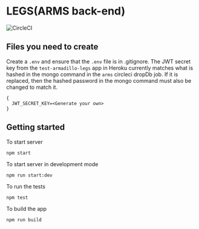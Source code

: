 # LEGS(ARMS back-end)
![CircleCI](https://img.shields.io/circleci/build/github/armadillo-apps/legs.svg)

## Files you need to create

Create a `.env` and ensure that the `.env` file is in .gitignore. The JWT secret key from the `test-armadillo-legs` app in Heroku currently matches what is hashed in the mongo command in the `arms` circleci dropDb job. If it is replaced, then the hashed password in the mongo command must also be changed to match it.

```.env
{
  JWT_SECRET_KEY=<Generate your own>
}
```

## Getting started

To start server

```
npm start
```

To start server in development mode

```
npm run start:dev
```

To run the tests

```
npm test
```

To build the app

```
npm run build
```
